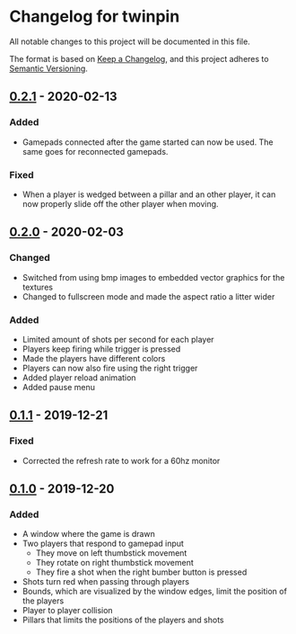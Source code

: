 # Changelog for twinpin

All notable changes to this project will be documented in this file.

The format is based on [Keep a Changelog](https://keepachangelog.com/en/1.0.0/),
and this project adheres to [Semantic
Versioning](https://semver.org/spec/v2.0.0.html).

## [0.2.1] - 2020-02-13
### Added
* Gamepads connected after the game started can now be used. The same goes for
  reconnected gamepads.

### Fixed
* When a player is wedged between a pillar and an other player, it can now
  properly slide off the other player when moving.

## [0.2.0] - 2020-02-03
### Changed
* Switched from using bmp images to embedded vector graphics for the textures
* Changed to fullscreen mode and made the aspect ratio a litter wider

### Added
* Limited amount of shots per second for each player
* Players keep firing while trigger is pressed
* Made the players have different colors
* Players can now also fire using the right trigger
* Added player reload animation
* Added pause menu

## [0.1.1] - 2019-12-21
### Fixed
* Corrected the refresh rate to work for a 60hz monitor

## [0.1.0] - 2019-12-20
### Added
* A window where the game is drawn
* Two players that respond to gamepad input
  * They move on left thumbstick movement
  * They rotate on right thumbstick movement
  * They fire a shot when the right bumber button is pressed
* Shots turn red when passing through players
* Bounds, which are visualized by the window edges, limit the position of the
  players
* Player to player collision
* Pillars that limits the positions of the players and shots

[Unreleased]: https://github.com/victorjoh/twinpin/compare/v0.2.1...HEAD
[0.2.1]: https://github.com/victorjoh/twinpin/compare/v0.2.0...v0.2.1
[0.2.0]: https://github.com/victorjoh/twinpin/compare/v0.1.1...v0.2.0
[0.1.1]: https://github.com/victorjoh/twinpin/compare/v0.1.0...v0.1.1
[0.1.0]: https://github.com/victorjoh/twinpin/releases/tag/v0.1.0